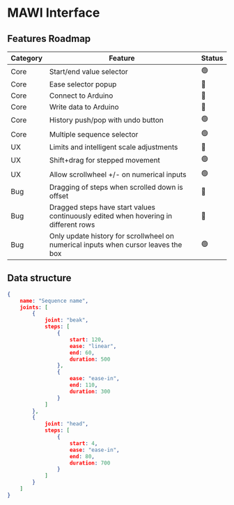 # MAWI Interface

## Features Roadmap

|Category|Feature|Status|
|---|---|---|
|Core|Start/end value selector|🟢|
|Core|Ease selector popup|🔴|
|Core|Connect to Arduino|🔴|
|Core|Write data to Arduino|🔴|
|Core|History push/pop with undo button|🟢|
|Core|Multiple sequence selector|🟢|
|UX|Limits and intelligent scale adjustments|🔴|
|UX|Shift+drag for stepped movement|🟢|
|UX|Allow scrollwheel +/- on numerical inputs|🟢|
|Bug|Dragging of steps when scrolled down is offset|🔴|
|Bug|Dragged steps have start values continuously edited when hovering in different rows|🔴|
|Bug|Only update history for scrollwheel on numerical inputs when cursor leaves the box|🟢|


## Data structure

```json
{
	name: "Sequence name",
	joints: [
		{
			joint: "beak",
			steps: [
				{
					start: 120,
					ease: "linear",
					end: 60,
					duration: 500
				},
				{
					ease: "ease-in",
					end: 110,
					duration: 300
				}
			]
		},
		{
			joint: "head",
			steps: [
				{
					start: 4,
					ease: "ease-in",
					end: 80,
					duration: 700
				}
			]
		}
	]
}
```